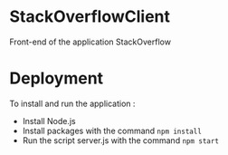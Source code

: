 # StackOverflowClient
Front-end of the application StackOverflow

# Deployment
To install and run the application :

- Install Node.js
- Install packages with the command ```npm install```
- Run the script server.js with the command ```npm start```